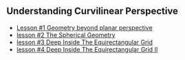 ## Understanding Curvilinear Perspective

* [Lesson #1 Geometry beyond planar perspective](https://artbellinsky.com/curved-drawing-lesson-1-geometry-beyond-planar-perspective)
* [lesson #2 The Spherical Geometry](https://artbellinsky.com/curved-drawing-lessons-2-the-spherical-geometry/)
* [lesson #3 Deep Inside The Equirectangular Grid](https://artbellinsky.com/1122/)
* [lesson #4 Deep Inside The Equirectangular Grid II](https://artbellinsky.com/1131/)

